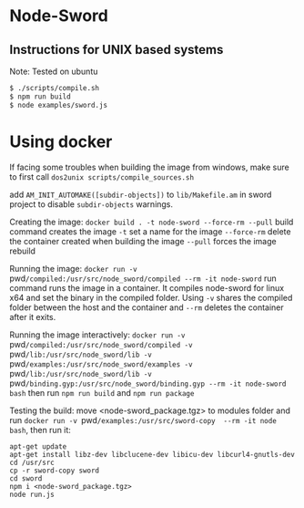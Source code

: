 Node-Sword
======================

## Instructions for UNIX based systems

Note: Tested on ubuntu

```bash
$ ./scripts/compile.sh
$ npm run build
$ node examples/sword.js
```

# Using docker

If facing some troubles when building the image from windows, make sure to first call `dos2unix scripts/compile_sources.sh`

add `AM_INIT_AUTOMAKE([subdir-objects])` to `lib/Makefile.am` in sword project to disable `subdir-objects` warnings.

Creating the image: `docker build . -t node-sword --force-rm --pull` build command creates the image `-t` set a name for the image `--force-rm` delete the container created when building the image `--pull` forces the image rebuild

Running the image: `docker run -v `pwd`/compiled:/usr/src/node_sword/compiled --rm -it node-sword` run command runs the image in a container. It compiles node-sword for linux x64 and set the binary in the compiled folder. Using `-v` shares the compiled folder between the host and the container and `--rm` deletes the container after it exits.

Running the image interactively: `docker run -v `pwd`/compiled:/usr/src/node_sword/compiled -v `pwd`/lib:/usr/src/node_sword/lib -v `pwd`/examples:/usr/src/node_sword/examples -v `pwd`/lib:/usr/src/node_sword/lib -v `pwd`/binding.gyp:/usr/src/node_sword/binding.gyp --rm -it node-sword bash` then run `npm run build` and `npm run package`

Testing the build: move <node-sword_package.tgz> to modules folder and run `docker run -v `pwd`/examples:/usr/src/sword-copy  --rm -it node bash`, then run it:

```
apt-get update
apt-get install libz-dev libclucene-dev libicu-dev libcurl4-gnutls-dev
cd /usr/src
cp -r sword-copy sword
cd sword
npm i <node-sword_package.tgz>
node run.js
```
